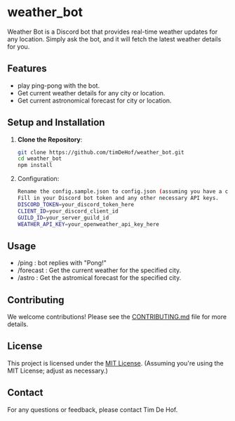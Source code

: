 # weather_bot

Weather Bot is a Discord bot that provides real-time weather updates for any location. Simply ask the bot, and it will fetch the latest weather details for you.

## Features
- play ping-pong with the bot.
- Get current weather details for any city or location.
- Get current astronomical forecast for city or location.

## Setup and Installation

1. **Clone the Repository**:
   ```bash
   git clone https://github.com/timDeHof/weather_bot.git
   cd weather_bot
   npm install
   ```

2. Configuration:
   ```bash
   Rename the config.sample.json to config.json (assuming you have a configuration file) or rename the env.template to .env.
   Fill in your Discord bot token and any other necessary API keys.
   DISCORD_TOKEN=your_discord_token_here
   CLIENT_ID=your_discord_client_id
   GUILD_ID=your_server_guild_id
   WEATHER_API_KEY=your_openweather_api_key_here
   
   ```
## Usage
- /ping : bot replies with "Pong!"
- /forecast <location> <units> : Get the current weather for the specified city.
- /astro <location> : Get the astromical forecast for the specified city.

## Contributing

We welcome contributions! Please see the [CONTRIBUTING.md](CONTRIBUTING.md) file for more details.

## License

This project is licensed under the [MIT License](LICENSE). (Assuming you're using the MIT License; adjust as necessary.)

## Contact
For any questions or feedback, please contact Tim De Hof.
